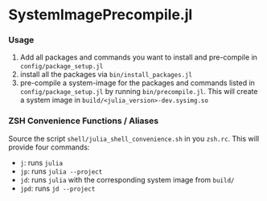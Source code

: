 # SystemImagePrecompile.jl

### Usage

1. Add all packages and commands you want to install and pre-compile in
   `config/package_setup.jl`
2. install all the packages via `bin/install_packages.jl`
3. pre-compile a system-image for the packages and commands listed in
   `config/package_setup.jl` by running `bin/precompile.jl`. This will create
   a system image in `build/<julia_version>-dev.sysimg.so`


### ZSH Convenience Functions / Aliases

Source the script `shell/julia_shell_convenience.sh` in you `zsh.rc`. This will
provide four commands:

- `j`: runs `julia`
- `jp`: runs `julia --project`
- `jd`: runs `julia` with the corresponding system image from `build/`
- `jpd`: runs `jd --project`
